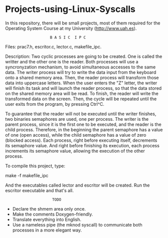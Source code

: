 Projects-using-Linux-Syscalls
=============================

In this repository, there will be small projects, most of them required for the Operating System Course 
at my University (http://www.uah.es).

                        B A S I C  I P C
                        
Files: prac7.h, escritor.c, lector.c, makefile_ipc.

Description: Two cyclic processes are going to be created. One is called the writter and the other one
is the reader. Both processes will use a syncronyzation mechanism, to avoid simultaneous accesses to 
the same data. The writer process will try to write the data input from the keyboard onto a shared memory area.
Then, the reader process will transform those data into uppercase letters. When the user enters the "Z" letter, 
the writer will finish its task and will launch the reader process, so that the data stored on the shared memory
area will be read. To finish, the reader will write the transformed data on the screen. Then, the cycle will be 
repeated until the user exits from the program, by pressing Ctrl^C. 


To guarantee that the reader will not be executed until the writer finishes, two binaries semaphores are used, one per process. The writer is the parent process, since it is the first one to be executed, and the reader is the child process. Therefore, in the beginning the parent semaphore has a value of one (open access), while the child semaphore has a value of zero (blocked access). Each process, right before executing itself, decrements its semaphore value. And right before finishing its execution, each process increments its semaphore value, allowing the execution of the other process.
 

To compile this project, type:

make -f makefile_ipc

And the executables called lector and escritor will be created. Run the escritor executable and that's all.

                         TODO

- Declare the shmem area only once.
- Make the comments Doxygen-friendly.
- Translate everything into English.
- Use a nameless pipe (the mknod syscall) to communicate both processes in a more elegant way.

